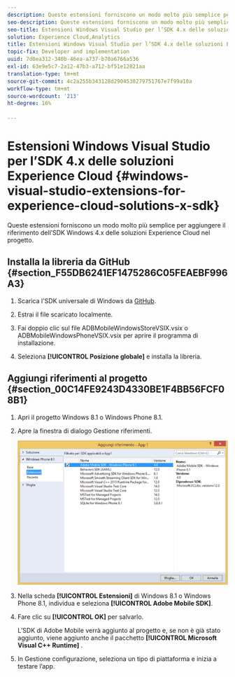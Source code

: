 ```yaml
---
description: Queste estensioni forniscono un modo molto più semplice per aggiungere il riferimento dell’SDK Windows 4.x delle soluzioni Experience Cloud nel progetto.
seo-description: Queste estensioni forniscono un modo molto più semplice per aggiungere il riferimento dell’SDK Windows 4.x delle soluzioni Experience Cloud nel progetto.
seo-title: Estensioni Windows Visual Studio per l’SDK 4.x delle soluzioni Experience Cloud
solution: Experience Cloud,Analytics
title: Estensioni Windows Visual Studio per l’SDK 4.x delle soluzioni Experience Cloud
topic-fix: Developer and implementation
uuid: 7d0ea312-340b-46ea-a737-b70a6766a536
exl-id: 63e9e5c7-2a12-47b3-a712-bf51e12821aa
translation-type: tm+mt
source-git-commit: 4c2a255b343128d2904530279751767e7f99a10a
workflow-type: tm+mt
source-wordcount: '213'
ht-degree: 16%

---
```


# Estensioni Windows Visual Studio per l’SDK 4.x delle soluzioni Experience Cloud {#windows-visual-studio-extensions-for-experience-cloud-solutions-x-sdk}

Queste estensioni forniscono un modo molto più semplice per aggiungere il riferimento dell’SDK Windows 4.x delle soluzioni Experience Cloud nel progetto.

## Installa la libreria da GitHub {#section_F55DB6241EF1475286C05FEAEBF996A3}

1. Scarica l&#39;SDK universale di Windows da [GitHub](https://github.com/Adobe-Marketing-Cloud/mobile-services/releases).
1. Estrai il file scaricato localmente.
1. Fai doppio clic sul file ADBMobileWindowsStoreVSIX.vsix o ADBMobileWindowsPhoneVSIX.vsix per aprire il programma di installazione.

1. Seleziona **[!UICONTROL Posizione globale]** e installa la libreria.

## Aggiungi riferimenti al progetto {#section_00C14FE9243D4330BE1F4BB56FCF08B1}

1. Apri il progetto Windows 8.1 o Windows Phone 8.1.
1. Apre la finestra di dialogo Gestione riferimenti.

   ![](assets/ref_manager.png)

1. Nella scheda **[!UICONTROL Estensioni]** di Windows 8.1 o Windows Phone 8.1, individua e seleziona **[!UICONTROL Adobe Mobile SDK]**.
1. Fare clic su **[!UICONTROL OK]** per salvarlo.

   L’SDK di Adobe Mobile verrà aggiunto al progetto e, se non è già stato aggiunto, viene aggiunto anche il pacchetto **[!UICONTROL Microsoft Visual C++ Runtime]** .

1. In Gestione configurazione, seleziona un tipo di piattaforma e inizia a testare l’app.
